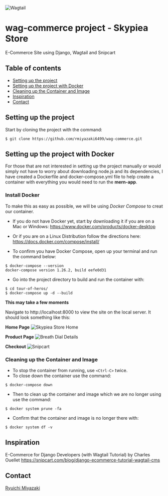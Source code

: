 ![Wagtail](https://miro.medium.com/max/2536/1*qkPzyorkZ1-1NXbMLiE6gg.jpeg)

# wag-commerce project - Skypiea Store
E-Commerce Site using Django, Wagtail and Snipcart

## Table of contents

- [Setting up the project](#setting-up-the-project)
- [Setting up the project with Docker](#setting-up-the-project-with-docker)
- [Cleaning up the Container and Image](#cleaning-up-the-container-and-image)
- [Inspiration](#inspiration)
- [Contact](#contact)

## Setting up the project

  Start by cloning the project with the command:
  ```
  $ git clone https://github.com/rmiyazaki6499/wag-commerce.git
  ```
  
  ## Setting up the project with Docker

  For those that are not interested in setting up the project manually or would simply not have to worry about downloading node.js and its dependencies, I have      created a Dockerfile and docker-compose.yml file to help create a container with everything you would need to run the **mern-app**.

  ### Install Docker

  To make this as easy as possible, we will be using *Docker Compose* to creat our container.

  - If you do not have Docker yet, start by downloading it if you are on a Mac or Windows:
  https://www.docker.com/products/docker-desktop

  - Or if you are on a Linux Distribution follow the directions here:
  https://docs.docker.com/compose/install/

  - To confirm you have Docker Compose, open up your terminal and run the command below:

  ```
  $ docker-compose --version
  docker-compose version 1.26.2, build eefe0d31
  ```
  
  - Go into the project directory to build and run the container with:

  ```
  $ cd tour-of-heros/
  $ docker-compose up -d --build
  ```

  **This may take a few moments**
  
  Navigate to http://localhost:8000 to view the site on the local server.
It should look something like this:

**Home Page**
![Skypiea Store Home](https://user-images.githubusercontent.com/41876764/90873445-08f0a200-e353-11ea-995e-35291338f318.png)

**Product Page**
![Breath Dial Details](https://user-images.githubusercontent.com/41876764/90873592-3e958b00-e353-11ea-8184-d0f61f23d91c.png)

**Checkout**
![Snipcart](https://user-images.githubusercontent.com/41876764/90873643-54a34b80-e353-11ea-8fc8-0b28f7166cf2.png)
  
  ### Cleaning up the Container and Image

  - To stop the container from running, use `<Ctrl-C>` twice.
  - To close down the container use the command:

  ```
  $ docker-compose down
  ```
  - Then to clean up the container and image which we are no longer using use the command:

  ```
  $ docker system prune -fa
  ```

  - Confirm that the container and image is no longer there with:

  ```
  $ docker system df -v
  ```

## Inspiration

E-Commerce for Django Developers (with Wagtail Tutorial)
by Charles Ouellet
https://snipcart.com/blog/django-ecommerce-tutorial-wagtail-cms

## Contact

[Ryuichi Miyazaki](https://github.com/rmiyazaki6499)
